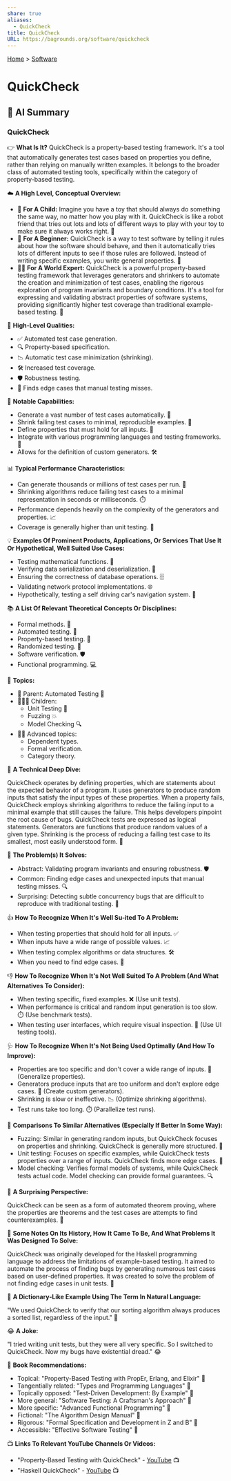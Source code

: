 ```yaml
---
share: true
aliases:
  - QuickCheck
title: QuickCheck
URL: https://bagrounds.org/software/quickcheck
---
```

[Home](../index.md) > [Software](./index.md)  
# QuickCheck  
  
## 🤖 AI Summary  
### QuickCheck  
  
👉 **What Is It?** QuickCheck is a property-based testing framework. It's a tool that automatically generates test cases based on properties you define, rather than relying on manually written examples. It belongs to the broader class of automated testing tools, specifically within the category of property-based testing.  
  
☁️ **A High Level, Conceptual Overview:**  
  
* 🍼 **For A Child:** Imagine you have a toy that should always do something the same way, no matter how you play with it. QuickCheck is like a robot friend that tries out lots and lots of different ways to play with your toy to make sure it always works right. 🧸  
* 🏁 **For A Beginner:** QuickCheck is a way to test software by telling it rules about how the software should behave, and then it automatically tries lots of different inputs to see if those rules are followed. Instead of writing specific examples, you write general properties. 🤖  
* 🧙‍♂️ **For A World Expert:** QuickCheck is a powerful property-based testing framework that leverages generators and shrinkers to automate the creation and minimization of test cases, enabling the rigorous exploration of program invariants and boundary conditions. It's a tool for expressing and validating abstract properties of software systems, providing significantly higher test coverage than traditional example-based testing. 🧐  
  
🌟 **High-Level Qualities:**  
  
* ✅ Automated test case generation.  
* 🔍 Property-based specification.  
* 📉 Automatic test case minimization (shrinking).  
* 🛠️ Increased test coverage.  
* 🛡️ Robustness testing.  
* 🎉 Finds edge cases that manual testing misses.  
  
🚀 **Notable Capabilities:**  
  
* Generate a vast number of test cases automatically. 🤯  
* Shrink failing test cases to minimal, reproducible examples. 🤏  
* Define properties that must hold for all inputs. 📝  
* Integrate with various programming languages and testing frameworks. 🔗  
* Allows for the definition of custom generators. 🛠️  
  
📊 **Typical Performance Characteristics:**  
  
* Can generate thousands or millions of test cases per run. 🚀  
* Shrinking algorithms reduce failing test cases to a minimal representation in seconds or milliseconds. ⏱️  
* Performance depends heavily on the complexity of the generators and properties. 📈  
* Coverage is generally higher than unit testing. 💯  
  
💡 **Examples Of Prominent Products, Applications, Or Services That Use It Or Hypothetical, Well Suited Use Cases:**  
  
* Testing mathematical functions. 🧮  
* Verifying data serialization and deserialization. 💾  
* Ensuring the correctness of database operations. 🗄️  
* Validating network protocol implementations. 🌐  
* Hypothetically, testing a self driving car's navigation system. 🚗  
  
📚 **A List Of Relevant Theoretical Concepts Or Disciplines:**  
  
* Formal methods. 📝  
* Automated testing. 🤖  
* Property-based testing. 🧐  
* Randomized testing. 🎲  
* Software verification. 🛡️  
* Functional programming. 💻  
  
🌲 **Topics:**  
  
* 👶 Parent: Automated Testing 🤖  
* 👩‍👧‍👦 Children:  
    * Unit Testing 🧪  
    * Fuzzing 💥  
    * Model Checking 🔍  
* 🧙‍♂️ Advanced topics:  
    * Dependent types.  
    * Formal verification.  
    * Category theory.  
  
🔬 **A Technical Deep Dive:**  
  
QuickCheck operates by defining properties, which are statements about the expected behavior of a program. It uses generators to produce random inputs that satisfy the input types of these properties. When a property fails, QuickCheck employs shrinking algorithms to reduce the failing input to a minimal example that still causes the failure. This helps developers pinpoint the root cause of bugs. QuickCheck tests are expressed as logical statements. Generators are functions that produce random values of a given type. Shrinking is the process of reducing a failing test case to its smallest, most easily understood form. 🧐  
  
🧩 **The Problem(s) It Solves:**  
  
* Abstract: Validating program invariants and ensuring robustness. 🛡️  
* Common: Finding edge cases and unexpected inputs that manual testing misses. 🔍  
* Surprising: Detecting subtle concurrency bugs that are difficult to reproduce with traditional testing. 🤯  
  
👍 **How To Recognize When It's Well Su-ited To A Problem:**  
  
* When testing properties that should hold for all inputs. ✅  
* When inputs have a wide range of possible values. 📈  
* When testing complex algorithms or data structures. 🛠️  
* When you need to find edge cases. 🧐  
  
👎 **How To Recognize When It's Not Well Suited To A Problem (And What Alternatives To Consider):**  
  
* When testing specific, fixed examples. ❌ (Use unit tests).  
* When performance is critical and random input generation is too slow. ⏱️ (Use benchmark tests).  
* When testing user interfaces, which require visual inspection. 👀 (Use UI testing tools).  
  
🩺 **How To Recognize When It's Not Being Used Optimally (And How To Improve):**  
  
* Properties are too specific and don't cover a wide range of inputs. 📝 (Generalize properties).  
* Generators produce inputs that are too uniform and don't explore edge cases. 🎲 (Create custom generators).  
* Shrinking is slow or ineffective. 📉 (Optimize shrinking algorithms).  
* Test runs take too long. ⏱️ (Parallelize test runs).  
  
🔄 **Comparisons To Similar Alternatives (Especially If Better In Some Way):**  
  
* Fuzzing: Similar in generating random inputs, but QuickCheck focuses on properties and shrinking. QuickCheck is generally more structured. 🤖  
* Unit testing: Focuses on specific examples, while QuickCheck tests properties over a range of inputs. QuickCheck finds more edge cases. 🧪  
* Model checking: Verifies formal models of systems, while QuickCheck tests actual code. Model checking can provide formal guarantees. 🔍  
  
🤯 **A Surprising Perspective:**  
  
QuickCheck can be seen as a form of automated theorem proving, where the properties are theorems and the test cases are attempts to find counterexamples. 🤯  
  
📜 **Some Notes On Its History, How It Came To Be, And What Problems It Was Designed To Solve:**  
  
QuickCheck was originally developed for the Haskell programming language to address the limitations of example-based testing. It aimed to automate the process of finding bugs by generating numerous test cases based on user-defined properties. It was created to solve the problem of not finding edge cases in unit tests. 📜  
  
📝 **A Dictionary-Like Example Using The Term In Natural Language:**  
  
"We used QuickCheck to verify that our sorting algorithm always produces a sorted list, regardless of the input." 📝  
  
😂 **A Joke:**  
  
"I tried writing unit tests, but they were all very specific. So I switched to QuickCheck. Now my bugs have existential dread." 😂  
  
📖 **Book Recommendations:**  
  
* Topical: "Property-Based Testing with PropEr, Erlang, and Elixir" 📖  
* Tangentially related: "Types and Programming Languages" 📖  
* Topically opposed: "Test-Driven Development: By Example" 📖  
* More general: "Software Testing: A Craftsman's Approach" 📖  
* More specific: "Advanced Functional Programming" 📖  
* Fictional: "The Algorithm Design Manual" 📖  
* Rigorous: "Formal Specification and Development in Z and B" 📖  
* Accessible: "Effective Software Testing" 📖  
  
📺 **Links To Relevant YouTube Channels Or Videos:**  
  
* "Property-Based Testing with QuickCheck" - [YouTube](https://www.youtube.com/results?search_query=property+based+testing+quickcheck) 📺  
* "Haskell QuickCheck" - [YouTube](https://www.youtube.com/results?search_query=haskell+quickcheck) 📺  
